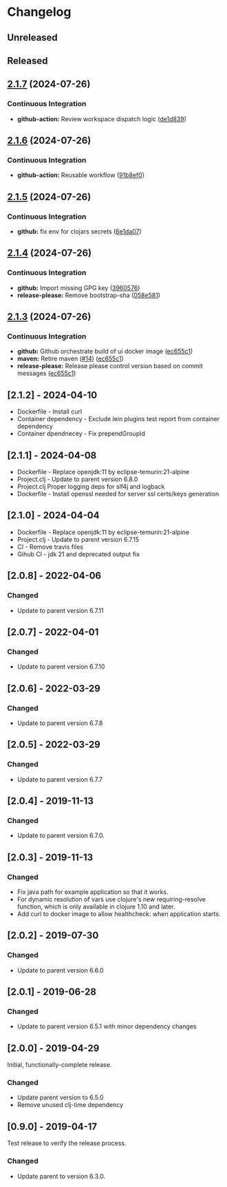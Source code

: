 # Changelog

## Unreleased

## Released

## [2.1.7](https://github.com/nuvla/ring/compare/2.1.6...2.1.7) (2024-07-26)


### Continuous Integration

* **github-action:** Review workspace dispatch logic ([de1d839](https://github.com/nuvla/ring/commit/de1d83969ab455a7bbf18ad2d120d13e47ad86ab))

## [2.1.6](https://github.com/nuvla/ring/compare/2.1.5...2.1.6) (2024-07-26)


### Continuous Integration

* **github-action:** Reusable workflow ([91b8ef0](https://github.com/nuvla/ring/commit/91b8ef081fe11f5d75fdfcc6b1347b4c1dd053eb))

## [2.1.5](https://github.com/nuvla/ring/compare/2.1.4...2.1.5) (2024-07-26)


### Continuous Integration

* **github:** fix env for clojars secrets ([6e1da07](https://github.com/nuvla/ring/commit/6e1da074edf11981d4186759de2ef2b7a35c2efc))

## [2.1.4](https://github.com/nuvla/ring/compare/2.1.3...2.1.4) (2024-07-26)


### Continuous Integration

* **github:** Import missing GPG key ([3960576](https://github.com/nuvla/ring/commit/3960576442875eb22dc7cae00f6121e3ea534425))
* **release-please:** Remove bootstrap-sha ([058e581](https://github.com/nuvla/ring/commit/058e581e4d2d68203602e3dffd90cee0489dc780))

## [2.1.3](https://github.com/nuvla/ring/compare/v2.1.3-SNAPSHOT...2.1.3) (2024-07-26)


### Continuous Integration

* **github:** Github orchestrate build of ui docker image ([ec655c1](https://github.com/nuvla/ring/commit/ec655c19a91fad7928424b4ad0ba7ce2284cd249))
* **maven:** Retire maven ([#14](https://github.com/nuvla/ring/issues/14)) ([ec655c1](https://github.com/nuvla/ring/commit/ec655c19a91fad7928424b4ad0ba7ce2284cd249))
* **release-please:** Release please control version based on commit messages ([ec655c1](https://github.com/nuvla/ring/commit/ec655c19a91fad7928424b4ad0ba7ce2284cd249))

## [2.1.2] - 2024-04-10

- Dockerfile - Install curl
- Container dependency - Exclude lein plugins test report from container dependency
- Container dpendnecey - Fix prependGroupId

## [2.1.1] - 2024-04-08

- Dockerfile - Replace openjdk:11 by eclipse-temurin:21-alpine
- Project.clj - Update to parent version 6.8.0
- Project.clj Proper logging deps for slf4j and logback
- Dockerfile - Install openssl needed for server ssl certs/keys generation

## [2.1.0] - 2024-04-04

- Dockerfile - Replace openjdk:11 by eclipse-temurin:21-alpine
- Project.clj - Update to parent version 6.7.15
- CI - Remove travis files
- Gihub CI - jdk 21 and deprecated output fix

## [2.0.8] - 2022-04-06

### Changed

- Update to parent version 6.7.11

## [2.0.7] - 2022-04-01

### Changed

- Update to parent version 6.7.10

## [2.0.6] - 2022-03-29

### Changed

- Update to parent version 6.7.8

## [2.0.5] - 2022-03-29

### Changed

- Update to parent version 6.7.7

## [2.0.4] - 2019-11-13

### Changed

- Update to parent version 6.7.0.

## [2.0.3] - 2019-11-13

### Changed

- Fix java path for example application so that it works.
- For dynamic resolution of vars use clojure's new requiring-resolve function,
  which is only available in clojure 1.10 and later.
- Add curl to docker image to allow healthcheck: when application starts.

## [2.0.2] - 2019-07-30

### Changed

- Update to parent version 6.6.0

## [2.0.1] - 2019-06-28

### Changed

- Update to parent version 6.5.1 with minor dependency changes

## [2.0.0] - 2019-04-29

Initial, functionally-complete release.

### Changed

- Update parent version to 6.5.0
- Remove unused clj-time dependency

## [0.9.0] - 2019-04-17

Test release to verify the release process.

### Changed

- Update parent to version 6.3.0.
